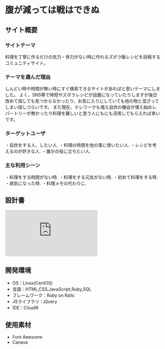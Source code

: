 # 腹が減っては戦はできぬ

## サイト概要

### サイトテーマ
料理を丁寧に作るだけの気力・体力がない時に作れるズボラ飯レシピを投稿するコミュニティサイト。

### テーマを選んだ理由
しんどい時や時間が無い時にすぐ検索できるサイトがあればと思いテーマにしました。
よく、SNS等で時短やズボラレシピが話題になっていたりしますが後日改めて探しても見つからなかったり、お気に入りにしていても他の物と混ざってしまい探しづらいです。
また現在、テレワークも増え自炊の機会が増え始めレパートリーが無かったり料理を難しいと思う人にもにも活用してもらえれば幸いです。


### ターゲットユーザ
・自炊をする人、したい人.
・料理の時間を他の事に使いたい人.
・レシピを考えるのが好きな人.
・誰かの役に立ちたい人.

### 主な利用シーン
・料理をする時間がない時.
・料理をする元気がない時.
・初めて料理をする時.
・病気になった時.
・料理メモの代わりに.

## 設計書
![はらへり-ER図.drawio.pdf](https://github.com/yamamoki/haraheri/files/10262409/-ER.drawio.pdf)

## 開発環境
- OS：Linux(CentOS)
- 言語：HTML,CSS,JavaScript,Ruby,SQL
- フレームワーク：Ruby on Rails
- JSライブラリ：jQuery
- IDE：Cloud9

## 使用素材
- Font Awesome
- Canava